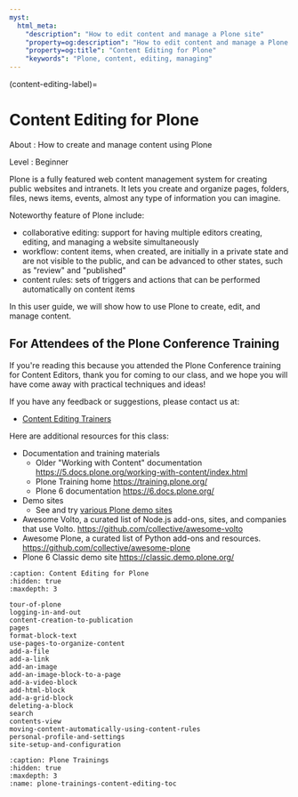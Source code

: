 ```yaml
---
myst:
  html_meta:
    "description": "How to edit content and manage a Plone site"
    "property=og:description": "How to edit content and manage a Plone site"
    "property=og:title": "Content Editing for Plone"
    "keywords": "Plone, content, editing, managing"
---
```


(content-editing-label)=

# Content Editing for Plone

About
: How to create and manage content using Plone

Level
: Beginner

Plone is a fully featured web content management system for creating public websites and intranets. It lets you create and organize pages, folders, files, news items, events, almost any type of information you can imagine.

Noteworthy feature of Plone include:
- collaborative editing: support for having multiple editors creating, editing, and managing a website simultaneously
- workflow: content items, when created, are initially in a private state and are not visible to the public, and can be advanced to other states, such as "review" and "published"
- content rules: sets of triggers and actions that can be performed automatically on content items

In this user guide, we will show how to use Plone to create, edit, and manage content.

## For Attendees of the Plone Conference Training

If you're reading this because you attended the Plone Conference training for Content Editors, thank you for coming to our class, and we hope you will have come away with practical techniques and ideas!

If you have any feedback or suggestions, please contact us at:

- [Content Editing Trainers](mailto:contentediting@plone.org)

Here are additional resources for this class:
- Documentation and training materials
  - Older "Working with Content" documentation https://5.docs.plone.org/working-with-content/index.html
  - Plone Training home https://training.plone.org/
  - Plone 6 documentation https://6.docs.plone.org/ 
- Demo sites
  - See and try [various Plone demo sites](https://6.docs.plone.org/install/index.html#try-a-plone-demo)
- Awesome Volto, a curated list of Node.js add-ons, sites, and companies that use Volto. https://github.com/collective/awesome-volto
- Awesome Plone, a curated list of Python add-ons and resources. https://github.com/collective/awesome-plone
- Plone 6 Classic demo site https://classic.demo.plone.org/

```{toctree}
:caption: Content Editing for Plone
:hidden: true
:maxdepth: 3

tour-of-plone
logging-in-and-out
content-creation-to-publication
pages
format-block-text
use-pages-to-organize-content
add-a-file
add-a-link
add-an-image
add-an-image-block-to-a-page
add-a-video-block
add-html-block
add-a-grid-block
deleting-a-block
search
contents-view
moving-content-automatically-using-content-rules
personal-profile-and-settings
site-setup-and-configuration
```

```{toctree}
:caption: Plone Trainings
:hidden: true
:maxdepth: 3
:name: plone-trainings-content-editing-toc
```
